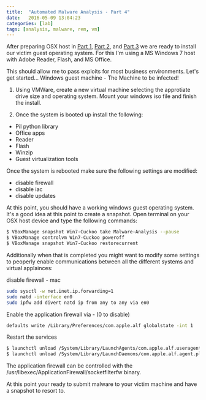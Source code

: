 ```yaml
---
title:  "Automated Malware Analysis - Part 4"
date:   2016-05-09 13:04:23
categories: [lab]
tags: [analysis, malware, rem, vm]
---
```

After preparing OSX host in [Part 1](https://ashbyca.github.io/2016/automated-malware-analysis-part1/), 
[Part 2](https://ashbyca.github.io/2016/automated-malware-analysis-part2/), and 
[Part 3](https://ashbyca.github.io/2016/automated-malware-analysis-part3/) we are ready to install our victim guest operating
system.  For this I'm using a MS Windows 7 host with Adobe Reader, Flash, and MS Office.

This should allow me to pass exploits for most business environments.  Let's get started... Windows guest machine - The Machine to be infected!

1. Using VMWare, create a new virtual machine selecting the approtiate drive size and operating system.  Mount your windows
iso file and finish the install.

2. Once the system is booted up install the following:

* Pil python library
* Office apps
* Reader
* Flash
* Winzip
* Guest virtualization tools

Once the system is rebooted make sure the following settings are modified:
* disable firewall
* disable iac
* disable updates

At this point, you should have a working windows guest operating system.  It's a good idea at this point to create a snapshot.
Open terminal on your OSX host device and type the following commands:

```Bash
$ VBoxManage snapshot Win7-Cuckoo take Malware-Analysis --pause
$ VBoxManage controlvm Win7-Cuckoo poweroff
$ VBoxManage snapshot Win7-Cuckoo restorecurrent
```

Additionally when that is completed you might want to modify some settings to peoperly enable communications between all the
different systems and virtual applainces:

disable firewall - mac

```Bash
sudo sysctl -w net.inet.ip.forwarding=1
sudo natd -interface en0
sudo ipfw add divert natd ip from any to any via en0
``` 

Enable the application firewall via - (0 to disable)
 
```Bash
defaults write /Library/Preferences/com.apple.alf globalstate -int 1
```

Restart the services

```Bash
$ launchctl unload /System/Library/LaunchAgents/com.apple.alf.useragent.plist
$ launchctl unload /System/Library/LaunchDaemons/com.apple.alf.agent.plist
```

The application firewall can be controlled with the /usr/libexec/ApplicationFirewall/socketfilterfw binary.

At this point your ready to submit malware to your victim machine and have a snapshot to resort to.
